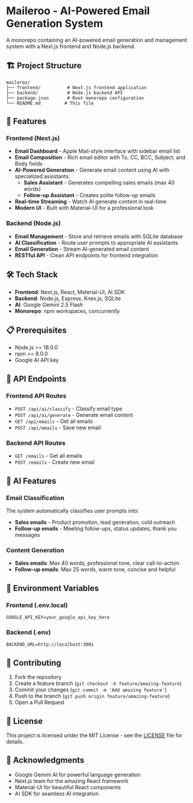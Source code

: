# Maileroo - AI-Powered Email Generation System

A monorepo containing an AI-powered email generation and management system with a Next.js frontend and Node.js backend.

## 🏗️ Project Structure

```
maileroo/
├── frontend/          # Next.js frontend application
├── backend/           # Node.js backend API
├── package.json       # Root monorepo configuration
└── README.md         # This file
```

## 🚀 Features

### Frontend (Next.js)
- **Email Dashboard** - Apple Mail-style interface with sidebar email list
- **Email Composition** - Rich email editor with To, CC, BCC, Subject, and Body fields
- **AI-Powered Generation** - Generate email content using AI with specialized assistants:
  - **Sales Assistant** - Generates compelling sales emails (max 40 words)
  - **Follow-up Assistant** - Creates polite follow-up emails
- **Real-time Streaming** - Watch AI generate content in real-time
- **Modern UI** - Built with Material-UI for a professional look

### Backend (Node.js)
- **Email Management** - Store and retrieve emails with SQLite database
- **AI Classification** - Route user prompts to appropriate AI assistants
- **Email Generation** - Stream AI-generated email content
- **RESTful API** - Clean API endpoints for frontend integration

## 🛠️ Tech Stack

- **Frontend**: Next.js, React, Material-UI, AI SDK
- **Backend**: Node.js, Express, Knex.js, SQLite
- **AI**: Google Gemini 2.5 Flash
- **Monorepo**: npm workspaces, concurrently

## 📋 Prerequisites

- Node.js >= 18.0.0
- npm >= 8.0.0
- Google AI API key

## 🔑 API Endpoints

### Frontend API Routes
- `POST /api/ai/classify` - Classify email type
- `POST /api/ai/generate` - Generate email content
- `GET /api/emails` - Get all emails
- `POST /api/emails` - Save new email

### Backend API Routes
- `GET /emails` - Get all emails
- `POST /emails` - Create new email

## 🧪 AI Features

### Email Classification
The system automatically classifies user prompts into:
- **Sales emails** - Product promotion, lead generation, cold outreach
- **Follow-up emails** - Meeting follow-ups, status updates, thank you messages

### Content Generation
- **Sales emails**: Max 40 words, professional tone, clear call-to-action
- **Follow-up emails**: Max 25 words, warm tone, concise and helpful

## 📝 Environment Variables

### Frontend (.env.local)
```
GOOGLE_API_KEY=your_google_api_key_here
```

### Backend (.env)
```
BACKEND_URL=http://localhost:3001
```

## 🤝 Contributing

1. Fork the repository
2. Create a feature branch (`git checkout -b feature/amazing-feature`)
3. Commit your changes (`git commit -m 'Add amazing feature'`)
4. Push to the branch (`git push origin feature/amazing-feature`)
5. Open a Pull Request

## 📄 License

This project is licensed under the MIT License - see the [LICENSE](LICENSE) file for details.

## 🙏 Acknowledgments

- Google Gemini AI for powerful language generation
- Next.js team for the amazing React framework
- Material-UI for beautiful React components
- AI SDK for seamless AI integration
